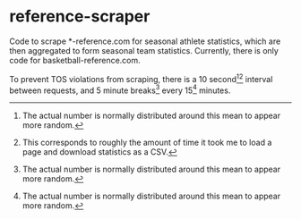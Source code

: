 # reference-scraper

Code to scrape *-reference.com for seasonal athlete statistics, which are then aggregated to form seasonal team statistics. Currently, there is only code for basketball-reference.com.

To prevent TOS violations from scraping, there is a 10 second[^1][^2] interval between requests, and 5 minute breaks[^1] every 15[^1] minutes.

[^1]: The actual number is normally distributed around this mean to appear more random.

[^2]: This corresponds to roughly the amount of time it took me to load a page and download statistics as a CSV.